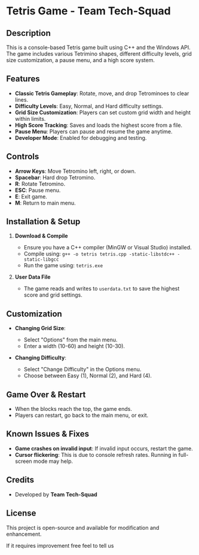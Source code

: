 # Tetris Game - Team Tech-Squad

## Description

This is a console-based Tetris game built using C++ and the Windows API. The game includes various Tetrimino shapes, different difficulty levels, grid size customization, a pause menu, and a high score system.

## Features

- **Classic Tetris Gameplay**: Rotate, move, and drop Tetrominoes to clear lines.
- **Difficulty Levels**: Easy, Normal, and Hard difficulty settings.
- **Grid Size Customization**: Players can set custom grid width and height within limits.
- **High Score Tracking**: Saves and loads the highest score from a file.
- **Pause Menu**: Players can pause and resume the game anytime.
- **Developer Mode**: Enabled for debugging and testing.

## Controls

- **Arrow Keys**: Move Tetromino left, right, or down.
- **Spacebar**: Hard drop Tetromino.
- **R**: Rotate Tetromino.
- **ESC**: Pause menu.
- **E**: Exit game.
- **M**: Return to main menu.

## Installation & Setup

1. **Download & Compile**

   - Ensure you have a C++ compiler (MinGW or Visual Studio) installed.
   - Compile using: `g++ -o tetris tetris.cpp -static-libstdc++ -static-libgcc`
   - Run the game using: `tetris.exe`

2. **User Data File**

   - The game reads and writes to `userdata.txt` to save the highest score and grid settings.

## Customization

- **Changing Grid Size**:

  - Select "Options" from the main menu.
  - Enter a width (10-60) and height (10-30).

- **Changing Difficulty**:

  - Select "Change Difficulty" in the Options menu.
  - Choose between Easy (1), Normal (2), and Hard (4).

## Game Over & Restart

- When the blocks reach the top, the game ends.
- Players can restart, go back to the main menu, or exit.

## Known Issues & Fixes

- **Game crashes on invalid input**: If invalid input occurs, restart the game.
- **Cursor flickering**: This is due to console refresh rates. Running in full-screen mode may help.

## Credits

- Developed by **Team Tech-Squad**

## License

This project is open-source and available for modification and enhancement.

If it requires improvement free feel to tell us

